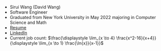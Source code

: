 - Sirui Wang (David Wang)
- Software Engineer
- Graduated from New York University in May 2022 majoring in Computer Science and Math
- [Resume](https://drive.google.com/file/d/1YMGnueCmdYywnXKzt4hJYqnBbBEIo-gI/view?usp=sharing)
- [LinkedIn](https://www.linkedin.com/in/sirui-wang12/)
- Current job count: $\frac{\displaystyle \lim_{x \to 4} \frac{x^2-16}{x+4}}{\displaystyle \lim_{x \to 1} \frac{\ln{x}}{x-1}}$
